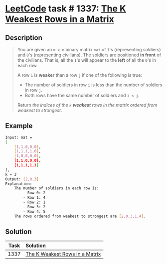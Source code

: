 # [LeetCode][leetcode] task # 1337: [The K Weakest Rows in a Matrix][task]

Description
-----------

> You are given an `m x n` binary matrix `mat` of `1`'s (representing soldiers) and `0`'s (representing civilians).
> The soldiers are positioned **in front** of the civilians.
> That is, all the `1`'s will appear to the **left** of all the `0`'s in each row.
> 
> A row `i` is **weaker** than a row `j` if one of the following is true:
> * The number of soldiers in row `i` is less than the number of soldiers in row `j`.
> * Both rows have the same number of soldiers and `i < j`.
>
> Return _the indices of the `k` **weakest** rows in the matrix ordered from weakest to strongest_.

Example
-------

```sh
Input: mat = 
[
    [1,1,0,0,0],
    [1,1,1,1,0],
    [1,0,0,0,0],
    [1,1,0,0,0],
    [1,1,1,1,1]
], 
k = 3
Output: [2,0,3]
Explanation: 
    The number of soldiers in each row is: 
        - Row 0: 2 
        - Row 1: 4 
        - Row 2: 1 
        - Row 3: 2 
        - Row 4: 5 
    The rows ordered from weakest to strongest are [2,0,3,1,4].
```

Solution
--------

| Task | Solution                                   |
|:----:|:-------------------------------------------|
| 1337 | [The K Weakest Rows in a Matrix][solution] |


[leetcode]: <http://leetcode.com/>
[task]: <https://leetcode.com/problems/the-k-weakest-rows-in-a-matrix/>
[solution]: <https://github.com/wellaxis/praxis-leetcode/blob/main/src/main/java/com/witalis/praxis/leetcode/task/h14/p1337/option/Practice.java>
